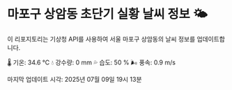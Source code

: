 
# 마포구 상암동 초단기 실황 날씨 정보 🌤️

이 리포지토리는 기상청 API를 사용하여 서울 마포구 상암동의 날씨 정보를 업데이트합니다. 

🌡️ 기온: 34.6 ℃
💧 강수량: 0 mm
💦 습도: 50 %
🌬️ 풍속: 0.9 m/s

마지막 업데이트 시각: 2025년 07월 09일 19시 13분    
